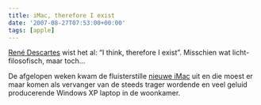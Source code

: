 ```yaml
---
title: iMac, therefore I exist
date: '2007-08-27T07:53:00+00:00'
tags: [apple]
---
```

[René Descartes](http://nl.wikipedia.org/wiki/Rene_Descartes) wist het al: “I think, therefore I exist”. Misschien wat licht-filosofisch, maar toch…

De afgelopen weken kwam de fluisterstille [nieuwe iMac](http://www.apple.com/nl/imac) uit en die moest er maar komen als vervanger van de steeds trager wordende en veel geluid producerende Windows XP laptop in de woonkamer.
